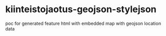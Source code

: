 # kiinteistojaotus-geojson-stylejson

poc for generated feature html with embedded map with geojson location data  
